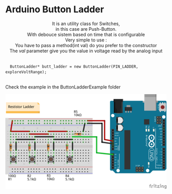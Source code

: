 # Arduino Button Ladder
<p align="center">
It is an utility class for Switches,<br/>
in this case are Push-Button. 
<br/>With debouce sistem based on time that is configurable <br/>
Very simple to use :   <br/>
You have to pass a method(int val) do you prefer to the constructor</br>
The <em>val</em> parameter give you the value in voltage read by the analog input<br/>
</p>


<div id ="example">
<p>
<code>
  ButtonLadder* butt_ladder = new ButtonLadder(PIN_LADDER, exploreVoltRange);
</code>
<br/>
</p>
</div>

<p>
Check the example in the ButtonLadderExample folder
</p>

<p align="center">
  <img src="ButtonLadder.png"/>
</p>